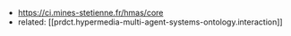 
- https://ci.mines-stetienne.fr/hmas/core
- related: [[prdct.hypermedia-multi-agent-systems-ontology.interaction]]